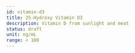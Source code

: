 ```yaml
---
id: vitamin-d3
title: 25-Hydroxy Vitamin D3
description: Vitamin D from sunlight and meat
status: draft
unit: ng/mL
range: < 100
---
```

